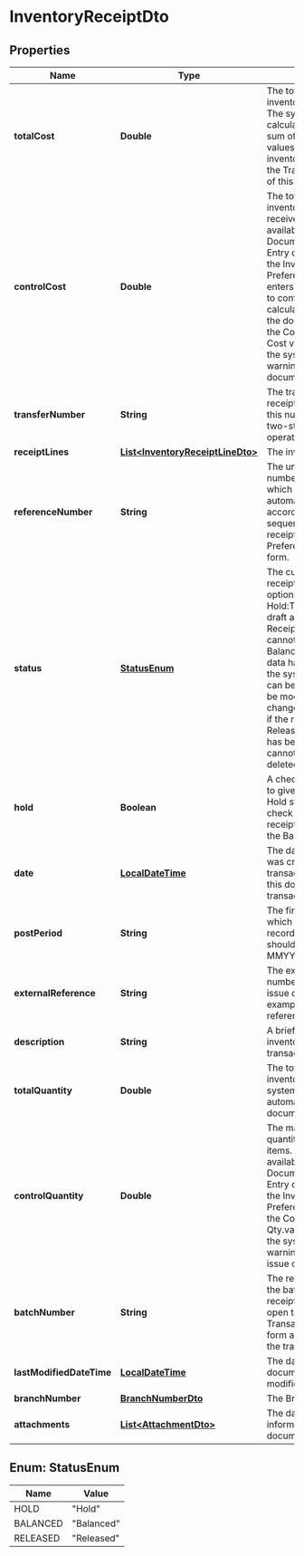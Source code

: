 
# InventoryReceiptDto

## Properties
Name | Type | Description | Notes
------------ | ------------- | ------------- | -------------
**totalCost** | **Double** | The total cost of the inventory items received. The system automatically calculates this value as a sum of all extended cost values of all received inventory items listed in the Transaction Details tab of this form. |  [optional]
**controlCost** | **Double** | The total cost of the inventory items to be received. Control Cost is available only if the Validate Document Totals on Entry option is selected on the Inventory Preferences form. The user enters this value manually to confirm the total cost as calculated automatically for the document. If the Control Cost and Total Cost values do not match, the system generates a warning message and the document cannot be saved. |  [optional]
**transferNumber** | **String** | The transfer number for the receipt operation. (Enter this number only if the two-step transfer operation is performed.) |  [optional]
**receiptLines** | [**List&lt;InventoryReceiptLineDto&gt;**](InventoryReceiptLineDto.md) | The inventory receipt lines |  [optional]
**referenceNumber** | **String** | The unique reference number of the receipt, which the system automatically assigns according to the numbering sequence selected for receipts on the Inventory Preferences IN.10.10.00) form. |  [optional]
**status** | [**StatusEnum**](#StatusEnum) |  The current status of the receipt. The following options are available:   On Hold:The receipt/issue is a draft and can be edited. Receipts with this status cannot be released.  Balanced: The receipt/issue data has been validated by the system and the receipt can be released. It also can be modified or deleted, but changes can be saved only if the receipt is balanced.  Released: The receipt/issue has been released and cannot be edited or deleted. |  [optional]
**hold** | **Boolean** | A check box that you select to give the receipt the On Hold status. Clear the check box to save the receipt with the Balanced status. |  [optional]
**date** | [**LocalDateTime**](LocalDateTime.md) | The date when the receipt was created. All transactions included in this document will have this transaction date. |  [optional]
**postPeriod** | **String** | The financial period to which the transactions recorded in the document should be posted. Format MMYYYY. |  [optional]
**externalReference** | **String** | The external reference number of the inventory issue document (for example, the vendor’s reference code). |  [optional]
**description** | **String** | A brief description of the inventory issue or its transactions. |  [optional]
**totalQuantity** | **Double** | The total quantity of inventory items, which the system calculates automatically, for the document. |  [optional]
**controlQuantity** | **Double** | The manually entered quantity of inventory items. Control Qty. is available only if the Validate Document Totals on Entry option is selected on the Inventory Preferences form. If the Control Qty. and Total Qty.values do not match, the system generates a warning message and the issue cannot be saved. |  [optional]
**batchNumber** | **String** | The reference number of the batch generated for the receipt. Click the number to open the Journal Transactions (GL.30.10.00) form and view the details of the transactions. |  [optional]
**lastModifiedDateTime** | [**LocalDateTime**](LocalDateTime.md) | The date when the document was last modified. |  [optional]
**branchNumber** | [**BranchNumberDto**](BranchNumberDto.md) | The Branch associated |  [optional]
**attachments** | [**List&lt;AttachmentDto&gt;**](AttachmentDto.md) | The data containing information about the document attachments |  [optional]


<a name="StatusEnum"></a>
## Enum: StatusEnum
Name | Value
---- | -----
HOLD | &quot;Hold&quot;
BALANCED | &quot;Balanced&quot;
RELEASED | &quot;Released&quot;



